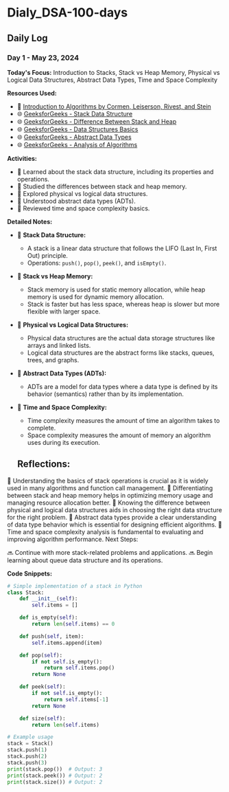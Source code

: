 # Dialy_DSA-100-days

## Daily Log

### Day 1 - May 23, 2024

**Today's Focus:** Introduction to Stacks, Stack vs Heap Memory, Physical vs Logical Data Structures, Abstract Data Types, Time and Space Complexity

**Resources Used:**
- 📖 <a href="https://www.amazon.com/Introduction-Algorithms-3rd-MIT-Press/dp/0262033844">Introduction to Algorithms by Cormen, Leiserson, Rivest, and Stein</a>
- 🌐 <a href="https://www.geeksforgeeks.org/stack-data-structure/">GeeksforGeeks - Stack Data Structure</a>
- 🌐 <a href="https://www.geeksforgeeks.org/difference-between-stack-and-heap/">GeeksforGeeks - Difference Between Stack and Heap</a>
- 🌐 <a href="https://www.geeksforgeeks.org/data-structures-basics/">GeeksforGeeks - Data Structures Basics</a>
- 🌐 <a href="https://www.geeksforgeeks.org/abstract-data-types/">GeeksforGeeks - Abstract Data Types</a>
- 🌐 <a href="https://www.geeksforgeeks.org/analysis-of-algorithms-set-1-asymptotic-analysis/">GeeksforGeeks - Analysis of Algorithms</a>

**Activities:**
- 📝 Learned about the stack data structure, including its properties and operations.
- 📝 Studied the differences between stack and heap memory.
- 📝 Explored physical vs logical data structures.
- 📝 Understood abstract data types (ADTs).
- 📝 Reviewed time and space complexity basics.

**Detailed Notes:**
- 📝 **Stack Data Structure:**
  - A stack is a linear data structure that follows the LIFO (Last In, First Out) principle.
  - Operations: `push()`, `pop()`, `peek()`, and `isEmpty()`.
- 📝 **Stack vs Heap Memory:**
  - Stack memory is used for static memory allocation, while heap memory is used for dynamic memory allocation.
  - Stack is faster but has less space, whereas heap is slower but more flexible with larger space.
- 📝 **Physical vs Logical Data Structures:**
  - Physical data structures are the actual data storage structures like arrays and linked lists.
  - Logical data structures are the abstract forms like stacks, queues, trees, and graphs.
- 📝 **Abstract Data Types (ADTs):**
  - ADTs are a model for data types where a data type is defined by its behavior (semantics) rather than by its implementation.
- 📝 **Time and Space Complexity:**
  - Time complexity measures the amount of time an algorithm takes to complete.
  - Space complexity measures the amount of memory an algorithm uses during its execution.

  ## Reflections:

🤔 Understanding the basics of stack operations is crucial as it is widely used in many algorithms and function call management.
🚀 Differentiating between stack and heap memory helps in optimizing memory usage and managing resource allocation better.
🤔 Knowing the difference between physical and logical data structures aids in choosing the right data structure for the right problem.
🚀 Abstract data types provide a clear understanding of data type behavior which is essential for designing efficient algorithms.
🤔 Time and space complexity analysis is fundamental to evaluating and improving algorithm performance.
Next Steps:

🔜 Continue with more stack-related problems and applications.
🔜 Begin learning about queue data structure and its operations.

**Code Snippets:**
```python
# Simple implementation of a stack in Python
class Stack:
    def __init__(self):
        self.items = []

    def is_empty(self):
        return len(self.items) == 0

    def push(self, item):
        self.items.append(item)

    def pop(self):
        if not self.is_empty():
            return self.items.pop()
        return None

    def peek(self):
        if not self.is_empty():
            return self.items[-1]
        return None

    def size(self):
        return len(self.items)

# Example usage
stack = Stack()
stack.push(1)
stack.push(2)
stack.push(3)
print(stack.pop())  # Output: 3
print(stack.peek()) # Output: 2
print(stack.size()) # Output: 2


  
